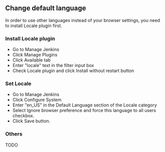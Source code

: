 
## Change default language
In order to use other languages instead of your browser settings, you need to install Locale plugin first.

### Install Locale plugin
* Go to Manage Jenkins
*	Click Manage Plugins
*	Click Available tab
*	Enter "locale" text in the filter input box
*	Check Locale plugin and click Install without restart button

### Set Locale
*	Go to Manage Jenkins
*	Click Configure System
*	Enter "en_US" in the Default Language section of the Locale category
*	Select Ignore browser preference and force this language to all users checkbox.
*	Click Save button.

### Others
TODO

